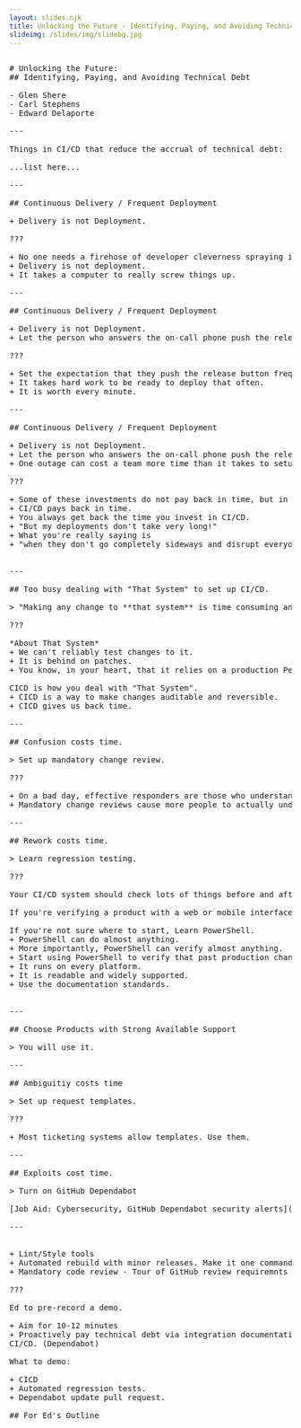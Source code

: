 ```yaml
---
layout: slides.njk
title: Unlocking the Future - Identifying, Paying, and Avoiding Technical Debt - Edward Delaporte
slideimg: /slides/img/slidebg.jpg
---
```


<pre>

# Unlocking the Future:
## Identifying, Paying, and Avoiding Technical Debt

- Glen Shere
- Carl Stephens
- Edward Delaporte

---

Things in CI/CD that reduce the accrual of technical debt:

...list here...

---

## Continuous Delivery / Frequent Deployment

+ Delivery is not Deployment.

???

+ No one needs a firehose of developer cleverness spraying into their production environment.
+ Delivery is not deployment.
+ It takes a computer to really screw things up.

---

## Continuous Delivery / Frequent Deployment

+ Delivery is not Deployment.
+ Let the person who answers the on-call phone push the release button.

???

+ Set the expectation that they push the release button frequently.
+ It takes hard work to be ready to deploy that often.
+ It is worth every minute.

---

## Continuous Delivery / Frequent Deployment

+ Delivery is not Deployment.
+ Let the person who answers the on-call phone push the release button.
+ One outage can cost a team more time than it takes to setup CI/CD.

???

+ Some of these investments do not pay back in time, but in better outcomes.
+ CI/CD pays back in time.
+ You always get back the time you invest in CI/CD.
+ "But my deployments don't take very long!" 
+ What you're really saying is 
+ "when they don't go completely sideways and disrupt everyone's work for hours or days."


---

## Too busy dealing with "That System" to set up CI/CD.

> "Making any change to **that system** is time consuming and dangerous."

???

*About That System*
+ We can't reliably test changes to it.
+ It is behind on patches.
+ You know, in your heart, that it relies on a production Perl script everyone has forgotten.

CICD is how you deal with "That System".
+ CICD is a way to make changes auditable and reversible.
+ CICD gives us back time.

---

## Confusion costs time.

> Set up mandatory change review.

???

+ On a bad day, effective responders are those who understand what happened.
+ Mandatory change reviews cause more people to actually understand what changed.

---

## Rework costs time.

> Learn regression testing.

???

Your CI/CD system should check lots of things before and after each production change.

If you're verifying a product with a web or mobile interface, learn RobotFramework.

If you're not sure where to start, Learn PowerShell.
+ PowerShell can do almost anything.
+ More importantly, PowerShell can verify almost anything.
+ Start using PowerShell to verify that past production change mistakes don't happen again.
+ It runs on every platform.
+ It is readable and widely supported.
+ Use the documentation standards.


---

## Choose Products with Strong Available Support

> You will use it.

---

## Ambiguitiy costs time

> Set up request templates.

???

+ Most ticketing systems allow templates. Use them.

---

## Exploits cost time.

> Turn on GitHub Dependabot

[Job Aid: Cybersecurity, GitHub Dependabot security alerts](https://answers.uillinois.edu/illinois/110071)

---


+ Lint/Style tools
+ Automated rebuild with minor releases. Make it one command, or make it automated.
+ Mandatory code review - Tour of GitHub review requiremnts and branch protections here.

???

Ed to pre-record a demo.

+ Aim for 10-12 minutes
+ Proactively pay technical debt via integration documentation, test suites, regression,
CI/CD. (Dependabot)

What to demo:

+ CICD
+ Automated regression tests.
+ Dependabot update pull request.

## For Ed's Outline


</pre>
